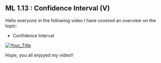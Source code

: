 ## ML 1.13 : Confidence Interval (V)

Hello everyone in the following video I have covered an overview on the topic:
- Confidence Interval

[![Your_Title](https://user-images.githubusercontent.com/79050917/134673358-f976d4f2-32c4-4047-91b4-32f55ff6d2ce.PNG)](https://drive.google.com/file/d/13yQvhZeBkbJnbnRAONc1mJL9JcEqHfqg/view?usp=sharing)

Hope, you all enjoyed my video!!
